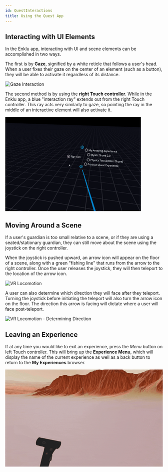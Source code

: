 ```yaml
---
id: QuestInteractions
title: Using the Quest App
---
```


## Interacting with UI Elements

In the Enklu app, interacting with UI and scene elements can be accomplished in two ways.

The first is by **Gaze**, signified by a white reticle that follows a user's head. When a user fixes their gaze on the center of an element (such as a button), they will be able to activate it regardless of its distance.

![Gaze Interaction](/img/product/quest/gaze_interaction.gif)

The second method is by using the **right Touch controller**. While in the Enklu app, a blue "interaction ray" extends out from the right Touch controller. This ray acts very similarly to gaze, so pointing the ray in the middle of an interactive element will also activate it.

![Controller Interaction](/img/product/quest/controller_interaction.gif)

## Moving Around a Scene

If a user's guardian is too small relative to a scene, or if they are using a seated/stationary guardian, they can still move about the scene using the joystick on the right controller. 

When the joystick is pushed upward, an arrow icon will appear on the floor of a scene, along with a green "fishing line" that runs from the arrow to the right controller. Once the user releases the joystick, they will then teleport to the location of the arrow icon.

![VR Locomotion](/img/product/quest/Quest_VRLocomotion.gif)

A user can also determine which direction they will face after they teleport. Turning the joystick before initiating the teleport will also turn the arrow icon on the floor. The direction this arrow is facing will dictate where a user will face post-teleport.

![VR Locomotion - Determining Direction](/img/product/quest/Quest_VRLocomotionArrowTurning.gif)

## Leaving an Experience

If at any time you would like to exit an experience, press the *Menu* button on left Touch controller. 
This will bring up the **Experience Menu**, which will display the name of the current experience as well as a back button to return to the **My Experiences** browser.

![Leaving an Experience](/img/product/quest/Quest_LeavingExperience.gif)
